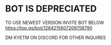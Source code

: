 # BOT IS DEPRECIATED
TO USE NEWEST VERSION INVITE BOT BELOW
https://top.gg/bot/1284215607209758790


DM KYETM ON DISCORD FOR OTHER INQUIRES
